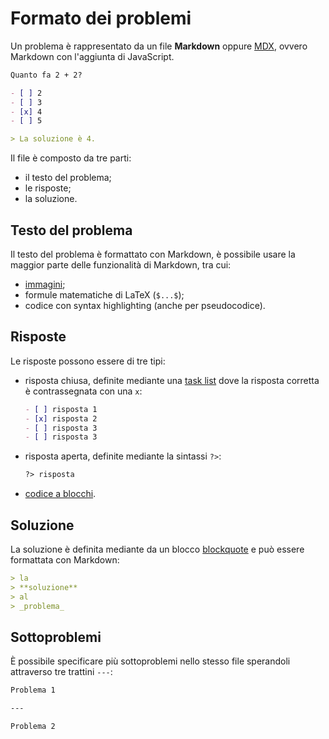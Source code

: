 # Formato dei problemi

Un problema è rappresentato da un file **Markdown** oppure [MDX](https://mdxjs.com/), ovvero Markdown con l'aggiunta di JavaScript.

```md
Quanto fa 2 + 2?

- [ ] 2
- [ ] 3
- [x] 4
- [ ] 5

> La soluzione è 4.
```

Il file è composto da tre parti:

- il testo del problema;
- le risposte;
- la soluzione.

## Testo del problema

Il testo del problema è formattato con Markdown, è possibile usare la maggior parte delle funzionalità di Markdown, tra cui:

- [immagini](./images);
- formule matematiche di LaTeX (`$...$`);
- codice con syntax highlighting (anche per pseudocodice).

## Risposte

Le risposte possono essere di tre tipi:

- risposta chiusa, definite mediante una [task list](https://www.markdownguide.org/extended-syntax/#task-lists) dove la risposta corretta è contrassegnata con una `x`:
  ```md
  - [ ] risposta 1
  - [x] risposta 2
  - [ ] risposta 3
  - [ ] risposta 3
  ```
- risposta aperta, definite mediante la sintassi `?>`:
  ```md
  ?> risposta
  ```
  
- [codice a blocchi](./blockly).

## Soluzione

La soluzione è definita mediante da un blocco [blockquote](https://www.markdownguide.org/basic-syntax/#blockquotes-1) e può essere formattata con Markdown:

```md
> la
> **soluzione**
> al
> _problema_
```

## Sottoproblemi

È possibile specificare più sottoproblemi nello stesso file sperandoli attraverso tre trattini `---`:

```md
Problema 1

---

Problema 2
```
